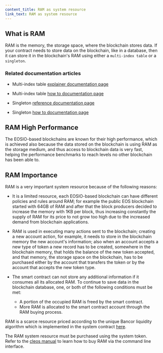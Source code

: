 ```yaml
---
content_title: RAM as system resource
link_text: RAM as system resource
---
```


## What is RAM

RAM is the memory, the storage space, where the blockchain stores data. If your contract needs to store data on the blockchain, like in a database, then it can store it in the blockchain's RAM using either a `multi-index table` or a `singleton`.

### Related documentation articles

- Multi-index table [explainer documentation page](https://developers.eos.io/manuals/eosio.cdt/latest/group__multiindex)

- Multi-index table [how to documentation page](https://developers.eos.io/manuals/eosio.cdt/latest/how-to-guides/multi-index)

- Singleton [reference documentation page](https://developers.eos.io/manuals/eosio.cdt/latest/group__singleton/#singleton-table) 

- Singleton [how to documentation page](https://developers.eos.io/manuals/eosio.cdt/latest/how-to-guides/multi-index/how-to-define-a-singleton)

## RAM High Performance

The EOSIO-based blockchains are known for their high performance, which is achieved also because the data stored on the blockchain is using RAM as the storage medium, and thus access to blockchain data is very fast, helping the performance benchmarks to reach levels no other blockchain has been able to.

## RAM Importance

RAM is a very important system resource because of the following reasons:

- It is a limited resource, each EOSIO-based blockchain can have different policies and rules around RAM; for example the public EOS blockchain started with 64GB of RAM and after that the block producers decided to increase the memory with 1KB per block, thus increasing constantly the supply of RAM for its price to not grow too high due to the increased demand from blockchain applications.

- RAM is used in executing many actions sent to the blockchain; creating a new account action, for example, it needs to store in the blockchain memory the new account's information; also when an account accepts a new type of token a new record has to be created, somewhere in the blockchain memory, that holds the balance of the new token accepted, and that memory, the storage space on the blockchain, has to be purchased either by the account that transfers the token or by the account that accepts the new token type.

- The smart contract can not store any additional information if it consumes all its allocated RAM. To continue to save data in the blockchain database, one, or both of the following conditions must be met:

  - A portion of the occupied RAM is freed by the smart contract.
  - More RAM is allocated to the smart contract account through the RAM buying process.

RAM is a scarce resource priced according to the unique Bancor liquidity algorithm which is implemented in the system contract [here](https://github.com/EOSIO/eos/blob/905e7c85714aee4286fa180ce946f15ceb4ce73c/contracts/eosio.system/exchange_state.hpp).

The RAM system resource must be purchased using the system token. Refer to the [cleos manual](https://developers.eos.io/manuals/eos/v2.0/cleos/how-to-guides/how-to-buy-ram) to learn how to buy RAM via the command line interface.
